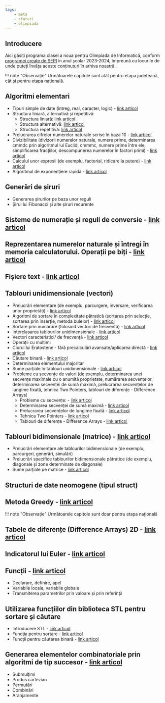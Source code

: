 ```yaml
---
tags:
    - meta
    - sfaturi
    - olimpiada
---
```


## Introducere

Aici găsiți programa clasei a noua pentru Olimpiada de Informatică, conform [programei create de SEPI](https://sepi.ro/assets/upload-file/oni2024/Programa%20pentru%20olimpiada%20de%20informatica_gimnaziu%20si%20liceu.pdf) în anul școlar 2023-2024, împreună cu locurile de unde puteți învăța aceste conținuturi în arhiva noastră. 

!!! note "Observație"
    Următoarele capitole sunt atât pentru etapa județeană, cât și pentru etapa națională.

## Algoritmi elementari

* Tipuri simple de date (întreg, real, caracter, logic) - [link articol](https://edu.roalgo.ro/cppintro/data-types/)
* Structura liniară, alternativă și repetitivă:
    * Structura liniară: [link articol](https://edu.roalgo.ro/cppintro/basic-math/)
    * Structura alternativă: [link articol](https://edu.roalgo.ro/cppintro/conditions-if/)
    * Structura repetitivă: [link articol](https://edu.roalgo.ro/cppintro/loops/)
* Prelucrarea cifrelor numerelor naturale scrise în baza 10 - [link articol](https://edu.roalgo.ro/usor/digits-manipulation/)
* Divizibilitate (divizorii numerelor naturale, numere prime, determinarea cmmdc prin algoritmul lui Euclid, cmmmc, numere prime între ele, simplificarea fracțiilor, descompunerea numerelor în factori primi) - [link articol](https://edu.roalgo.ro/usor/divisibility/)
* Calculul unor expresii (de exemplu, factorial, ridicare la putere) - [link articol](https://edu.roalgo.ro/cppintro/basic-math/)
* Algoritmul de exponențiere rapidă - [link articol](https://edu.roalgo.ro/mediu/pow-log/#ridicarea-la-putere-in-timp-logaritmic)

## Generări de șiruri

* Generarea șirurilor pe baza unor reguli
* Șirul lui Fibonacci și alte șiruri recurente

## Sisteme de numerație și reguli de conversie - [link articol](https://edu.roalgo.ro/mediu/number-bases/)

## Reprezentarea numerelor naturale și întregi în memoria calculatorului. Operații pe biți - [link articol](https://edu.roalgo.ro/mediu/bitwise-ops/)

## Fișiere text - [link articol](https://edu.roalgo.ro/cppintro/input-output/#citirea-si-afisarea-folosind-fisiere)

## Tablouri unidimensionale (vectori)

* Prelucrări elementare (de exemplu, parcurgere, inversare, verificarea unor proprietăți) - [link articol](https://edu.roalgo.ro/cppintro/arrays/)
* Algoritmi de sortare în complexitate pătratică (sortarea prin selecție, sortarea prin inserție, metoda bulelor) - [link articol](https://edu.roalgo.ro/usor/sorting/#algoritmi-de-sortare-in-on2)
* Sortare prin numărare (folosind vectori de frecvență) - [link articol](https://edu.roalgo.ro/usor/frequency-arrays/)
* Interclasarea tablourilor unidimensionale - [link articol](https://edu.roalgo.ro/cppintro/arrays/#interclasarea-tablourilor)
* Vectori caracteristici/ de frecvență - [link articol](https://edu.roalgo.ro/usor/frequency-arrays/)
* Operații cu mulțimi
* Ciurul lui Eratostene - fără precalculări avansate/aplicarea directă - [link articol](https://edu.roalgo.ro/usor/sieve/)
* Căutare binară - [link articol](https://edu.roalgo.ro/usor/binary-search/)
* Determinarea elementului majoritar
* Sume parțiale în tablouri unidimensionale - [link articol](https://edu.roalgo.ro/usor/partial-sums/)
* Probleme cu secvențe de valori (de exemplu, determinarea unei secvențe maximale cu o anumită proprietate, numărarea secvențelor, determinarea secvenței de sumă maximă, prelucrarea secvențelor de lungime fixată, tehnica Two Pointers, tablouri de diferențe - Difference Arrays)
    * Probleme cu secvențe: - [link articol](https://edu.roalgo.ro/mediu/sequences/)
    * Determinarea secvenței de sumă maximă - [link articol](https://edu.roalgo.ro/mediu/sequences/#subsecventa-de-suma-maxima) 
    * Prelucrarea secvențelor de lungime fixată - [link articol](https://edu.roalgo.ro/mediu/sliding-window/) 
    * Tehnica Two Pointers - [link articol](https://edu.roalgo.ro/mediu/two-pointers/)
    * Tablouri de diferențe - Difference Arrays - [link articol](https://edu.roalgo.ro/usor/partial-sums/?h=#smenul-lui-mars)


## Tablouri bidimensionale (matrice) - [link articol](https://edu.roalgo.ro/cppintro/matrices/)

* Prelucrări elementare ale tablourilor bidimensionale (de exemplu, parcurgeri, generări, simulări)
* Prelucrări specifice tablourilor bidimensionale pătratice (de exemplu, diagonale și zone determinate de diagonale) 
* Sume parțiale pe matrice - [link articol](https://edu.roalgo.ro/usor/partial-sums/#extinderea-sumelor-partiale-pe-matrice)

## Structuri de date neomogene (tipul struct)

## Metoda Greedy - [link articol](https://edu.roalgo.ro/usor/greedy/)

!!! note "Observație"
    Următoarele capitole sunt doar pentru etapa națională

## Tabele de diferențe (Difference Arrays) 2D - [link articol](https://edu.roalgo.ro/usor/partial-sums/?h=#smenul-lui-mars)

## Indicatorul lui Euler - [link articol](https://edu.roalgo.ro/mediu/euler-totient/)

## Funcții - [link articol](https://edu.roalgo.ro/cppintro/functions/)

* Declarare, definire, apel 
* Variabile locale, variabile globale 
* Transmiterea parametrilor prin valoare și prin referință 

## Utilizarea funcțiilor din biblioteca STL pentru sortare și căutare

* Introducere STL - [link articol](https://edu.roalgo.ro/cppintro/stl/)
* Funcția pentru sortare - [link articol](https://edu.roalgo.ro/usor/sorting/#functia-stdsort)
* Funcții pentru căutarea binară - [link articol](https://edu.roalgo.ro/usor/binary-search/#functii-de-sistem-pentru-cautarea-binara)

## Generarea elementelor combinatoriale prin algoritmi de tip succesor - [link articol](https://edu.roalgo.ro/mediu/backtracking/)

* Submulțimi  
* Produs cartezian 
* Permutări 
* Combinări 
* Aranjamente 